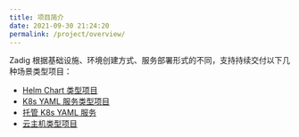```yaml
---
title: 项目简介
date: 2021-09-30 21:24:20
permalink: /project/overview/
---
```

Zadig 根据基础设施、环境创建方式、服务部署形式的不同，支持持续交付以下几种场景类型项目：

- [Helm Chart 类型项目](/project/helm-chart/)
- [K8s YAML 服务类型项目](/project/k8s-yaml/)
- [托管 K8s YAML 服务](/project/host-k8s-resources/)
- [云主机类型项目](/project/vm/)
